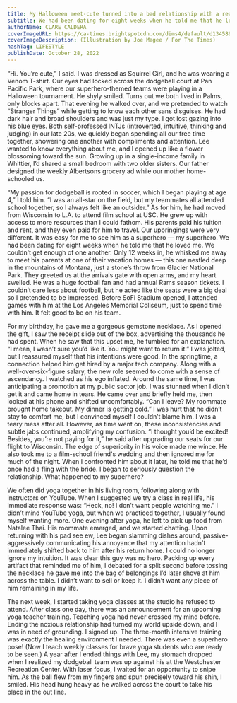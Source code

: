 ```yaml
---
title: My Halloween meet-cute turned into a bad relationship with a real antihero
subtitle: We had been dating for eight weeks when he told me that he loved me. We couldn’t get enough of one another. Then everything changed in our relationship.
authorName: CLARE CALDERA
coverImageURL: https://ca-times.brightspotcdn.com/dims4/default/d134589/2147483647/strip/true/crop/3462x2308+0+0/resize/1200x800!/format/webp/quality/80/?url=https%3A%2F%2Fcalifornia-times-brightspot.s3.amazonaws.com%2F74%2Fb3%2F27099eb544e188216da1e38ee05c%2Fla-affairs-clare-caldera-bkg.jpg
coverImageDescription: (Illustration by Joe Magee / For The Times)
hashTag: LIFESTYLE
publishDate: October 28, 2022
---
```


“Hi. You’re cute,” I said. I was dressed as Squirrel Girl, and he was wearing a Venom T-shirt. Our eyes had locked across the dodgeball court at Pan Pacific Park, where our superhero-themed teams were playing in a Halloween tournament. He shyly smiled.
Turns out we both lived in Palms, only blocks apart. That evening he walked over, and we pretended to watch “Stranger Things” while getting to know each other sans disguises. He had dark hair and broad shoulders and was just my type. I got lost gazing into his blue eyes. Both self-professed INTJs (introverted, intuitive, thinking and judging) in our late 20s, we quickly began spending all our free time together, showering one another with compliments and attention.
Lee wanted to know everything about me, and I opened up like a flower blossoming toward the sun. Growing up in a single-income family in Whittier, I’d shared a small bedroom with two older sisters. Our father designed the weekly Albertsons grocery ad while our mother home-schooled us.

“My passion for dodgeball is rooted in soccer, which I began playing at age 4,” I told him. “I was an all-star on the field, but my teammates all attended school together, so I always felt like an outsider.”
As for him, he had moved from Wisconsin to L.A. to attend film school at USC. He grew up with access to more resources than I could fathom. His parents paid his tuition and rent, and they even paid for him to travel. Our upbringings were very different. It was easy for me to see him as a superhero — my superhero.
We had been dating for eight weeks when he told me that he loved me. We couldn't get enough of one another. Only 12 weeks in, he whisked me away to meet his parents at one of their vacation homes — this one nestled deep in the mountains of Montana, just a stone’s throw from Glacier National Park. They greeted us at the arrivals gate with open arms, and my heart swelled.
He was a huge football fan and had annual Rams season tickets. I couldn’t care less about football, but he acted like the seats were a big deal so I pretended to be impressed. Before SoFi Stadium opened, I attended games with him at the Los Angeles Memorial Coliseum, just to spend time with him. It felt good to be on his team.

For my birthday, he gave me a gorgeous gemstone necklace. As I opened the gift, I saw the receipt slide out of the box, advertising the thousands he had spent. When he saw that this upset me, he fumbled for an explanation. “I mean, I wasn’t sure you’d like it. You might want to return it.” I was jolted, but I reassured myself that his intentions were good. In the springtime, a connection helped him get hired by a major tech company. Along with a well-over-six-figure salary, the new role seemed to come with a sense of ascendancy. I watched as his ego inflated.
Around the same time, I was anticipating a promotion at my public sector job. I was stunned when I didn’t get it and came home in tears. He came over and briefly held me, then looked at his phone and shifted uncomfortably. “Can I leave? My roommate brought home takeout. My dinner is getting cold.” I was hurt that he didn’t stay to comfort me, but I convinced myself I couldn’t blame him. I was a teary mess after all.
However, as time went on, these inconsistencies and subtle jabs continued, amplifying my confusion. “I thought you’d be excited! Besides, you’re not paying for it,” he said after upgrading our seats for our flight to Wisconsin. The edge of superiority in his voice made me wince.
He also took me to a film-school friend's wedding and then ignored me for much of the night. When I confronted him about it later, he told me that he’d once had a fling with the bride. I began to seriously question the relationship. What happened to my superhero?

We often did yoga together in his living room, following along with instructors on YouTube. When I suggested we try a class in real life, his immediate response was: “Heck, no! I don’t want people watching me.” I didn’t mind YouTube yoga, but when we practiced together, I usually found myself wanting more. 
One evening after yoga, he left to pick up food from Natalee Thai. His roommate emerged, and we started chatting. Upon returning with his pad see ew, Lee began slamming dishes around, passive-aggressively communicating his annoyance that my attention hadn't immediately shifted back to him after his return home. I could no longer ignore my intuition. It was clear this guy was no hero.
Packing up every artifact that reminded me of him, I debated for a split second before tossing the necklace he gave me into the bag of belongings I’d later shove at him across the table. I didn’t want to sell or keep it. I didn’t want any piece of him remaining in my life.

The next week, I started taking yoga classes at the studio he refused to attend. After class one day, there was an announcement for an upcoming yoga teacher training. Teaching yoga had never crossed my mind before. Ending the noxious relationship had turned my world upside down, and I was in need of grounding. I signed up. The three-month intensive training was exactly the healing environment I needed. There was even a superhero pose! (Now I teach weekly classes for brave yoga students who are ready to be seen.)
A year after I ended things with Lee, my stomach dropped when I realized my dodgeball team was up against his at the Westchester Recreation Center. With laser focus, I waited for an opportunity to snipe him. As the ball flew from my fingers and spun precisely toward his shin, I smiled. His head hung heavy as he walked across the court to take his place in the out line.